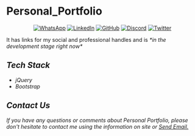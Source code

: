 # Personal_Portfolio

<p align="center">
  <a href="https://wa.me/919529053729"><img src="https://img.shields.io/badge/WhatsApp-25D366?style=for-the-badge&logo=whatsapp&logoColor=white" alt="WhatsApp"/></a>
  <a href="https://www.linkedin.com/in/chetan-raut2003"><img src="https://img.shields.io/badge/LinkedIn-0077B5?style=for-the-badge&logo=linkedin&logoColor=white" alt="LinkedIn"/></a>
  <a href="https://github.com/Chetan-Raut"><img src="https://img.shields.io/badge/GitHub-100000?style=for-the-badge&logo=github&logoColor=white" alt="GitHub"/></a>
  <a href="https://discord.com/users/Chetan_raut2003"><img src="https://img.shields.io/badge/Discord-7289DA?style=for-the-badge&logo=discord&logoColor=white" alt="Discord"/></a>
  <a href="https://twitter.com/Chetanr2003"><img src="https://img.shields.io/badge/Twitter-1DA1F2?style=for-the-badge&logo=twitter&logoColor=white" alt="Twitter"/></a>
</p>

<p>It has links for my social and professional handles and is <em>*in the development stage right now*<em></p>

## Tech Stack

<ul>
<li> jQuery </li>
<li> Bootstrap </li>
</ul>

<!--<img src="" alt="ScreenShot_Chetan-Portfolio"/>-->

## Contact Us
If you have any questions or comments about Personal Portfolio, please don't hesitate to contact me using the information on site or <a href="mailto:chetan.raut2009@gmail.com?subject=Chetan-Portfolio">Send Email.</a>